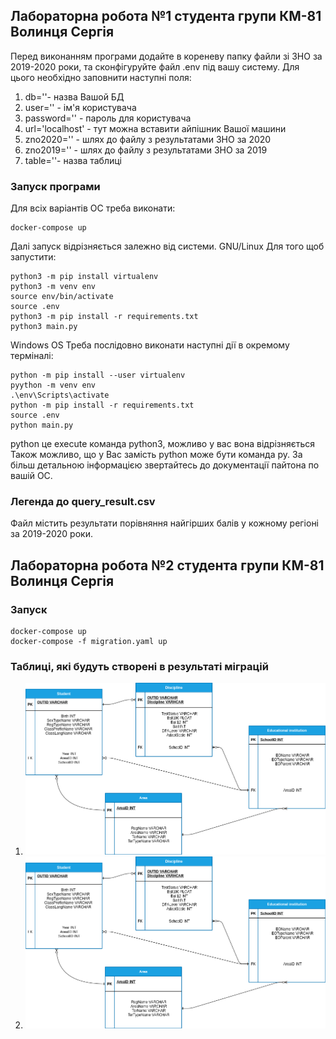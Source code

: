 <h2>Лабораторна робота №1 студента групи КМ-81 Волинця Сергія</h2>

<p>Перед виконанням програми додайте в кореневу папку файли зі ЗНО за 
2019-2020 роки, та сконфігуруйте файл .env під вашу систему.
Для цього необхідно заповнити наступні поля:</p>
<ol>
  <li>db=''- назва Вашой БД</li>
  <li>user='' - ім'я користувача</li>
  <li>password='' - пароль для користувача</li>
  <li>url='localhost' - тут можна вставити айпішник Вашої машини</li>
  <li>zno2020='' - шлях до файлу з результатами ЗНО за 2020</li>
  <li>zno2019='' - шлях до файлу з результатами ЗНО за 2019</li>
  <li>table=''- назва таблиці</li>
 </ol>

<h3>Запуск програми</h3>
<p>Для всіх варіантів ОС треба виконати:</p>

```
docker-compose up
```

Далі запуск відрізняється залежно від системи. GNU/Linux Для того щоб запустити:
```
python3 -m pip install virtualenv
python3 -m venv env
source env/bin/activate
source .env
python3 -m pip install -r requirements.txt
python3 main.py
```

Windows OS Треба послідовно виконати наступні дії в окремому терміналі:
```
python -m pip install --user virtualenv
pyython -m venv env
.\env\Scripts\activate
python -m pip install -r requirements.txt
source .env
python main.py
```
<p>python це execute команда python3, можливо у вас вона відрізняється
Також можливо, що у Вас замість python може бути команда py. За більш детальною
інформацією звертайтесь до документації пайтона по вашій ОC.</p>

<h3>Легенда до query_result.csv</h3>
Файл містить результати порівняння найгірших балів у кожному регіоні за 2019-2020
роки.

<h2>Лабораторна робота №2 студента групи КМ-81 Волинця Сергія</h2>
<h3>Запуск</h3>

```
docker-compose up
docker-compose -f migration.yaml up
```

<h3>Таблиці, які будуть створені в результаті міграцій</h3>
<ol>
  <li>
    <img src="physical.png" alt="Фізична">
  </li>
  <li><img src="physical.png" alt="Логічна"></li>
</ol>


